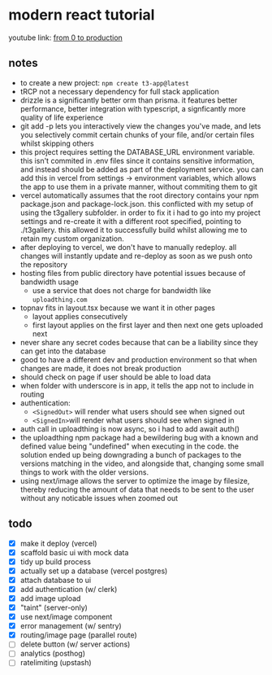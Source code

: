 # modern react tutorial

youtube link: [from 0 to production](https://www.youtube.com/watch?v=d5x0JCZbAJs)

## notes

- to create a new project: ``npm create t3-app@latest``
- tRCP not a necessary dependency for full stack application
- drizzle is a significantly better orm than prisma. it features better performance, better integration with typescript, a signficantly more quality of life experience
- git add -p lets you interactively view the changes you've made, and lets you selectively commit certain chunks of your file, and/or certain files whilst skipping others
- this project requires setting the DATABASE_URL environment variable. this isn't commited in .env files since it contains sensitive information, and instead should be added as part of the deployment service. you can add this in vercel from settings -> environment variables, which allows the app to use them in a private manner, without commiting them to git
- vercel automatically assumes that the root directory contains your npm package.json and package-lock.json. this conflicted with my setup of using the t3gallery subfolder. in order to fix it i had to go into my project settings and re-create it with a different root specified, pointing to ./t3gallery. this allowed it to successfully build whilst allowing me to retain my custom organization.
- after deploying to vercel, we don't have to manually redeploy. all changes will instantly update and re-deploy as soon as we push onto the repository
- hosting files from public directory have potential issues because of bandwidth usage
  - use a service that does not charge for bandwidth like ``uploadthing.com``
- topnav fits in layout.tsx because we want it in other pages
  - layout applies consecutively
  - first layout applies on the first layer and then next one gets uploaded next
- never share any secret codes because that can be a liability since they can get into the database
- good to have a different dev and production environment so that when changes are made, it does not break production
- should check on page if user should be able to load data
- when folder with underscore is in app, it tells the app not to include in routing
- authentication:
  - ``<SignedOut>`` will render what users should see when signed out
  - ``<SignedIn>``will render what users should see when signed in
- auth call in uploadthing is now async, so i had to add await auth()
- the uploadthing npm package had a bewildering bug with a known and defined value being "undefined" when executing in the code. the solution ended up being downgrading a bunch of packages to the versions matching in the video, and alongside that, changing some small things to work with the older versions.
- using next/image allows the server to optimize the image by filesize, thereby reducing the amount of data that needs to be sent to the user without any noticable issues when zoomed out

## todo

- [X] make it deploy (vercel)
- [X] scaffold basic ui with mock data
- [X] tidy up build process
- [X] actually set up a database (vercel postgres)
- [X] attach database to ui
- [X] add authentication (w/ clerk)
- [X] add image upload
- [X] "taint" (server-only)
- [X] use next/image component
- [X] error management (w/ sentry)
- [X] routing/image page (parallel route)
- [ ] delete button (w/ server actions)
- [ ] analytics (posthog)
- [ ] ratelimiting (upstash)

